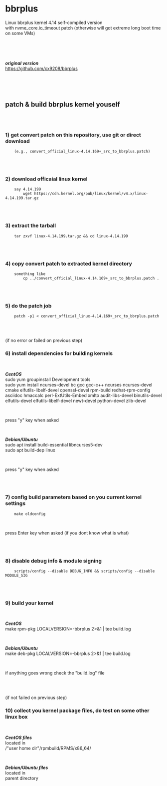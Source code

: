 # bbrplus
Linux bbrplus kernel 4.14 self-compiled version  
with nvme_core.io_timeout patch (otherwise will got extreme long boot time on some VMs)

<br/>
<br/>
<br/>

***original version***  
https://github.com/cx9208/bbrplus

<br/>
<br/>
<br/>

## patch & build bbrplus kernel youself

<br/>
<br/>

### 1) get convert patch on this repository, use git or direct download
        (e.g., convert_official_linux-4.14.169+_src_to_bbrplus.patch)

<br/>
<br/>

### 2) download officaial linux kernel
        say 4.14.199        
            wget https://cdn.kernel.org/pub/linux/kernel/v4.x/linux-4.14.199.tar.gz

<br/>
<br/>

### 3) extract the tarball
        tar zxvf linux-4.14.199.tar.gz && cd linux-4.14.199

<br/>
<br/>

### 4) copy convert patch to extracted kernel directory
        something like
            cp ../convert_official_linux-4.14.169+_src_to_bbrplus.patch .

<br/>
<br/>

### 5) do the patch job
        patch -p1 < convert_official_linux-4.14.169+_src_to_bbrplus.patch

<br/>
<br/>

(if no error or failed on previous step)
### 6) install dependencies for building kernels

<br/>

***CentOS***  
sudo yum groupinstall Development tools  
sudo yum install ncurses-devel bc gcc gcc-c++ ncurses ncurses-devel cmake elfutils-libelf-devel openssl-devel rpm-build redhat-rpm-config asciidoc hmaccalc perl-ExtUtils-Embed xmlto audit-libs-devel binutils-devel elfutils-devel elfutils-libelf-devel newt-devel python-devel zlib-devel

<br/>

press "y" key when asked

<br/>

***Debian/Ubuntu***  
sudo apt install build-essential libncurses5-dev  
sudo apt build-dep linux

<br/>

press "y" key when asked

<br/>
<br/>

### 7) config build parameters based on you current kernel settings
        make oldconfig

<br/>

press Enter key when asked (if you dont know what is what)


<br/>
<br/>

### 8) disable debug info & module signing
        scripts/config --disable DEBUG_INFO && scripts/config --disable MODULE_SIG


<br/>
<br/>

### 9) build your kernel

<br/>

***CentOS***   
make rpm-pkg LOCALVERSION=-bbrplus 2>&1 | tee build.log

<br/>

***Debian/Ubuntu***  
make deb-pkg LOCALVERSION=-bbrplus 2>&1 | tee build.log

<br/>

if anything goes wrong check the "build.log" file

<br/>
<br/>

(if not failed on previous step)
### 10) collect you kernel package files, do test on some other linux box

<br/>

***CentOS files***   
located in  
/"user home dir"/rpmbuild/RPMS/x86_64/

<br/>

***Debian/Ubuntu files***  
located in  
parent directory  
